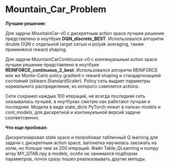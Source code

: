 # Mountain_Car_Problem

**Лучшие решения:**

Для задачи MountainCar-v0 с дискретным action space лучшее решение представлено в ноутбуке **DQN_discrete_BEST**. Использовался алгоритм double DQN с отдельной target сетью и polyak averaging, также применялся reward shaping.

Для задачи MountainCarContinuous-v0 с континуальным action space лучшее решение представлено в ноутбуке **REINFORCE_continuous_2_best**. Использовался алгоритм REINFORCE или же Monte-Carlo policy gradient с reward shaping и стандартизацией состояний (sklearn.StandardScaler). Policy сеть выдает параметры нормального распределения, из которого сэмплятся actions. 

Сети сохранял каждые 100 итераций, не всегда последняя сеть оказывалась лучшей, в ноутбуках смотрю как работают лучшая и последняя. Модели в виде state_dicts PyTorch лежат в папках models и cont_models, для дискретной и континуальной версий задачи соответсвенно.

**Что еще пробовал:**

Дискретизировал state space и попробовал табличный Q learning для задачи с дискретным action space, вагонетка научилась заезжать на холм, но больше чем за 200 итераций. Файл Table_QLearning и numpy array MY_QTAB.npy в models, особо не занимался подбором параметров, почти сразу пошел реализовывать другие методы.
